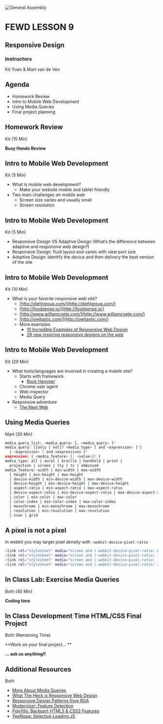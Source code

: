![General Assembly](assets/images/ga.png)
# FEWD LESSON 9

## Responsive Design

### Instructors
Kit Yuen & Mart van de Ven 



## Agenda

* Homework Review
* Intro to Mobile Web Development
* Using Media Queries
* Final project planning



## Homework Review
<aside class="notes">Kit (15 Min)</aside>

**Busy Hands Review**



## Intro to Mobile Web Development
<aside class="notes">Kit (5 Min)</aside>

* What is mobile web development?
  * Make your website mobile and tablet friendly
* Two main challenges on mobile web
  * Screen size varies and usually small
  * Screen resolution



## Intro to Mobile Web Development
<aside class="notes">Kit (5 Min)</aside>

* Responsive Design VS Adaptive Design (What’s the difference between adaptive and responsive web design?)
* Responsive Design: fluid layout and varies with view port size
* Adaptive Design: Identify the device and then delivery the best version of the site



## Intro to Mobile Web Development
<aside class="notes">Kit (10 Min)</aside>

* What is your favorite responsive web site?
  * [http://diehlgroup.com/](http://diehlgroup.com/)
  * [http://foodsense.is/](http://foodsense.is/)
  * [http://www.williamcsete.com/](http://www.williamcsete.com/)
  * [http://owltastic.com/](http://owltastic.com/)
  * More examples
    * [10 Incredible Examples of Responsive Web Design](http://www.webdesigndev.com/web-development/10-incredible-examples-of-responsive-web-design)
    * [29 new inspiring responsive designs on the web](http://thenextweb.com/dd/2013/01/13/30-new-inspiring-responsive-design-websites/)



## Intro to Mobile Web Development
<aside class="notes">Kit (20 Min)</aside>

* What tools/languages are involved in creating a mobile site?
  * Starts with framework
    * [Rock Hammer](http://stuffandnonsense.co.uk/projects/rock-hammer/)
  * Chrome user agent
  * Web inspector
  * Media Query
* Responsive adventure
  * [The Next Web](http://thenextweb.com/)



## Using Media Queries
<aside class="notes">Mart (30 Min)</aside>

```bash
media_query_list: <media_query> [, <media_query> ]*
media_query: [[only | not]? <media_type> [ and <expression> ]*]
  | <expression> [ and <expression> ]*
expression: ( <media_feature> [: <value>]? )
media_type: all | aural | braille | handheld | print |
  projection | screen | tty | tv | embossed
media_feature: width | min-width | max-width
  | height | min-height | max-height
  | device-width | min-device-width | max-device-width
  | device-height | min-device-height | max-device-height
  | aspect-ratio | min-aspect-ratio | max-aspect-ratio
  | device-aspect-ratio | min-device-aspect-ratio | max-device-aspect-ratio
  | color | min-color | max-color
  | color-index | min-color-index | max-color-index
  | monochrome | min-monochrome | max-monochrome
  | resolution | min-resolution | max-resolution
  | scan | grid
```



## A pixel is not a pixel

In webkit you may target pixel _density_ with `-webkit-device-pixel-ratio`

```bash
<link rel="stylesheet" media="screen and (-webkit-device-pixel-ratio: 0.75)" href="ldpi.css" />
<link rel="stylesheet" media="screen and (-webkit-device-pixel-ratio: 1.0)" href="mdpi.css" />
<link rel="stylesheet" media="screen and (-webkit-device-pixel-ratio: 1.5)" href="hdpi.css" />
<link rel="stylesheet" media="screen and (-webkit-device-pixel-ratio: 2.0)" href="retina.css" />
```



## In Class Lab: Exercise Media Queries
<aside class="notes">Both (45 Min)</aside>

**Coding time**



## In Class Development Time HTML/CSS Final Project
<aside class="notes">Both (Remaining Time)</aside>

**Work on your final project... **

**... ask us anything!!**



## Additional Resources
<aside class="notes">Both</aside>
  
* [More About Media Queries](http://coding.smashingmagazine.com/2011/01/12/guidelines-for-responsive-web-design/)
* [What The Heck is Responsive Web Design](http://johnpolacek.github.com/scrolldeck.js/decks/responsive/)
* [Responsive Design Patterns from RGA](http://bradfrost.github.com/this-is-responsive/resources.html)
* [Modernizer: Feature Detection](http://modernizr.com/)
* [Polyfills: Backport HTML5 & CSS3 Features](https://github.com/Modernizr/Modernizr/wiki/HTML5-Cross-Browser-Polyfills)
* [YepNope: Selective Loading JS](http://yepnopejs.com/)